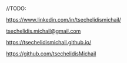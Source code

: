 //TODO:

https://www.linkedin.com/in/tsechelidismichail/<br>

tsechelidis.michail@gmail.com<br>

https://tsechelidismichail.github.io/<br>

https://github.com/tsechelidisMichail<br>
